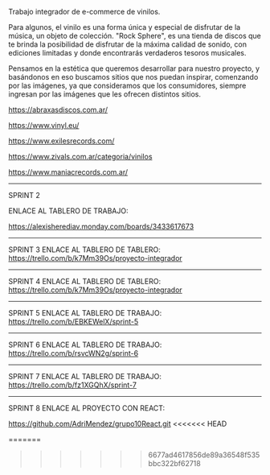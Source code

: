 Trabajo integrador de e-commerce  de  vinilos.

Para algunos, el vinilo es una forma única y especial de disfrutar de la música, un objeto de colección. "Rock Sphere", es una tienda de discos que te brinda la posibilidad de disfrutar de la máxima calidad de sonido,  con ediciones limitadas y donde encontrarás verdaderos tesoros musicales. 

Pensamos en la estética que queremos desarrollar para nuestro proyecto, y basándonos en eso buscamos sitios que nos puedan inspirar, comenzando por las imágenes, ya que consideramos que los consumidores, siempre ingresan por las imágenes que les ofrecen distintos sitios. 

https://abraxasdiscos.com.ar/ 

https://www.vinyl.eu/

https://www.exilesrecords.com/

https://www.zivals.com.ar/categoria/vinilos

https://www.maniacrecords.com.ar/

--------------------------------------------------------------------------
SPRINT 2 

ENLACE AL TABLERO DE TRABAJO:

https://alexisherediav.monday.com/boards/3433617673

-------------------------------------------------------------------------
SPRINT 3
ENLACE AL TABLERO DE TABLERO:
https://trello.com/b/k7Mm39Os/proyecto-integrador

-------------------------------------------------------------------------
SPRINT 4
ENLACE AL TABLERO DE TABLERO:
https://trello.com/b/k7Mm39Os/proyecto-integrador

-------------------------------------------------------------------------
SPRINT 5
ENLACE AL TABLERO DE TRABAJO:
https://trello.com/b/EBKEWelX/sprint-5

-------------------------------------------------------------------------
SPRINT 6
ENLACE AL TABLERO DE TRABAJO:
https://trello.com/b/rsvcWN2g/sprint-6

-------------------------------------------------------------------------

SPRINT 7
ENLACE AL TABLERO DE TRABAJO:
https://trello.com/b/fz1XGQhX/sprint-7

-------------------------------------------------------------------------

SPRINT 8
ENLACE AL PROYECTO CON REACT:

https://github.com/AdriMendez/grupo10React.git
<<<<<<< HEAD


=======
>>>>>>> 6677ad4617856de89a36548f535bbc322bf62718




